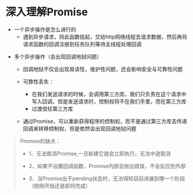 # 深入理解Promise

- 一个异步操作是怎么进行的
  - 遇到异步请求，将此函数挂起，交给http网络线程去请求数据，然后再将请求函数的回调注册到任务队列等待主线程处理回调

* 多个异步操作（会出现回调地狱问题）

  * 回调地狱不仅会出现易读性，维护性问题，还会影响安全与可靠性问题
  * 可靠性丢失：
    * 在我们发送请求的时候，会调用第三方库，我们只负责在这个请求中写入回调，但是发送请求时，控制权将不在我们手里，而在第三方库
    * 过渡信任第三方库

  * 通过Promise，可以重新获得程序的控制权，而不是通过第三方库去传递回调来转移控制权，但是依然会出现回调地狱问题

    

> Promise的缺点：
>
> * 1、无法取消Promise,一旦新建它就会立即执行，无法中途取消
>
> * 2、如果不设置回调函数，Promise内部会抛出错误，不会反应到外部
>
> * 3、当Promise出于pending状态时，无法得知目前进展到哪一个阶段（刚刚开始还是即将完成）

​	